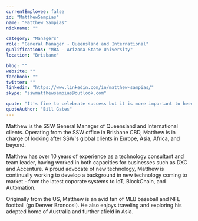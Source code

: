 ```yaml
---
currentEmployee: false
id: "MatthewSampias"
name: "Matthew Sampias"
nickname: ""

category: "Managers"
role: "General Manager - Queensland and International"
qualifications: "MBA - Arizona State University"
location: "Brisbane"

blog: ""
website: ""
facebook: ""
twitter: ""
linkedin: "https://www.linkedin.com/in/matthew-sampias/"
skype: "sswmatthewsampias@outlook.com"

quote: "It's fine to celebrate success but it is more important to heed the lessons of failure."
quoteAuthor: "Bill Gates"
---
```


Matthew is the SSW General Manager of Queensland and International clients. Operating from the SSW office in Brisbane CBD, Matthew is in charge of looking after SSW's global clients in Europe, Asia, Africa, and beyond.

Matthew has over 10 years of experience as a technology consultant and team leader, having worked in both capacities for businesses such as DXC and Accenture. A proud advocate of new technology, Matthew is continually working to develop a background in new technology coming to market - from the latest coporate systems to IoT, BlockChain, and Automation.

Originally from the US, Matthew is an avid fan of MLB baseball and NFL football (go Denver Broncos!). He also enjoys traveling and exploring his adopted home of Australia and further afield in Asia.
